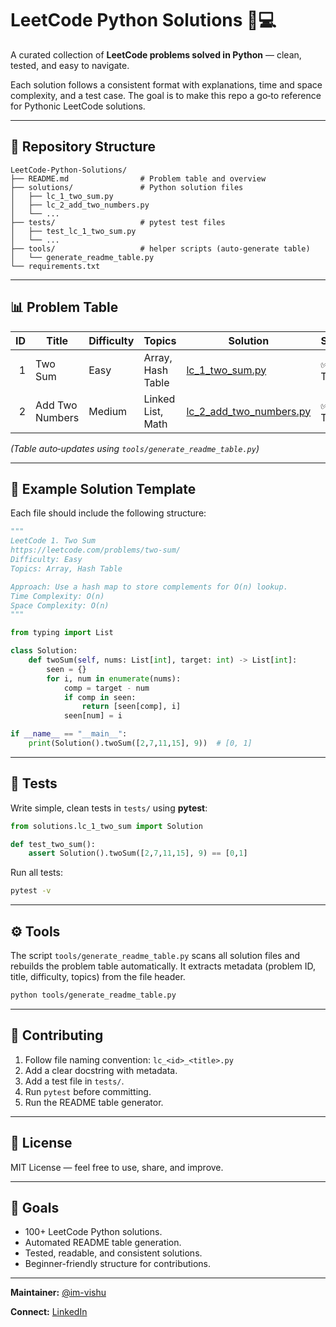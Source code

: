 # LeetCode Python Solutions 🧠💻

A curated collection of **LeetCode problems solved in Python** — clean, tested, and easy to navigate.

Each solution follows a consistent format with explanations, time and space complexity, and a test case. The goal is to make this repo a go‑to reference for Pythonic LeetCode solutions.

---

## 📁 Repository Structure

```
LeetCode-Python-Solutions/
├── README.md                # Problem table and overview
├── solutions/               # Python solution files
│   ├── lc_1_two_sum.py
│   ├── lc_2_add_two_numbers.py
│   └── ...
├── tests/                   # pytest test files
│   ├── test_lc_1_two_sum.py
│   └── ...
├── tools/                   # helper scripts (auto-generate table)
│   └── generate_readme_table.py
└── requirements.txt
```

---

## 📊 Problem Table

| ID | Title           | Difficulty | Topics            | Solution                                                     | Status   |
| -: | --------------- | ---------- | ----------------- | ------------------------------------------------------------ | -------- |
|  1 | Two Sum         | Easy       | Array, Hash Table | [lc_1_two_sum.py](solutions/lc_1_two_sum.py)                 | ✅ Tested |
|  2 | Add Two Numbers | Medium     | Linked List, Math | [lc_2_add_two_numbers.py](solutions/lc_2_add_two_numbers.py) | ✅ Tested |

*(Table auto‑updates using `tools/generate_readme_table.py`)*

---

## 🧩 Example Solution Template

Each file should include the following structure:

```python
"""
LeetCode 1. Two Sum
https://leetcode.com/problems/two-sum/
Difficulty: Easy
Topics: Array, Hash Table

Approach: Use a hash map to store complements for O(n) lookup.
Time Complexity: O(n)
Space Complexity: O(n)
"""

from typing import List

class Solution:
    def twoSum(self, nums: List[int], target: int) -> List[int]:
        seen = {}
        for i, num in enumerate(nums):
            comp = target - num
            if comp in seen:
                return [seen[comp], i]
            seen[num] = i

if __name__ == "__main__":
    print(Solution().twoSum([2,7,11,15], 9))  # [0, 1]
```

---

## 🧪 Tests

Write simple, clean tests in `tests/` using **pytest**:

```python
from solutions.lc_1_two_sum import Solution

def test_two_sum():
    assert Solution().twoSum([2,7,11,15], 9) == [0,1]
```

Run all tests:

```bash
pytest -v
```

---

## ⚙️ Tools

The script `tools/generate_readme_table.py` scans all solution files and rebuilds the problem table automatically. It extracts metadata (problem ID, title, difficulty, topics) from the file header.

```bash
python tools/generate_readme_table.py
```

---

## 🧠 Contributing

1. Follow file naming convention: `lc_<id>_<title>.py`
2. Add a clear docstring with metadata.
3. Add a test file in `tests/`.
4. Run `pytest` before committing.
5. Run the README table generator.

---

## 🪪 License

MIT License — feel free to use, share, and improve.

---

## 🚀 Goals

* 100+ LeetCode Python solutions.
* Automated README table generation.
* Tested, readable, and consistent solutions.
* Beginner-friendly structure for contributions.

---

**Maintainer:** [@im-vishu](https://github.com/im-vishu)

**Connect:** [LinkedIn](https://www.linkedin.com/in/vishant--chaudhary)
